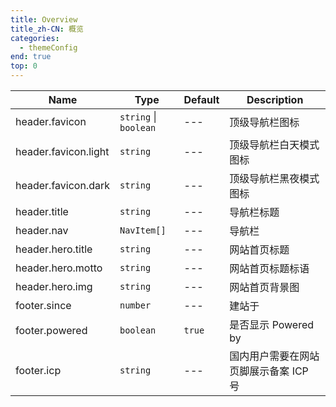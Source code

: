 ```yaml
---
title: Overview
title_zh-CN: 概览
categories:
  - themeConfig
end: true
top: 0
---
```


| Name                 | Type                  | Default | Description                           |
| -------------------- | --------------------- | ------- | ------------------------------------- |
| header.favicon       | `string` \| `boolean` | ---     | 顶级导航栏图标                        |
| header.favicon.light | `string`              | ---     | 顶级导航栏白天模式图标                |
| header.favicon.dark  | `string`              | ---     | 顶级导航栏黑夜模式图标                |
| header.title         | `string`              | ---     | 导航栏标题                            |
| header.nav           | `NavItem[]`           | ---     | 导航栏                                |
| header.hero.title    | `string`              | ---     | 网站首页标题                          |
| header.hero.motto    | `string`              | ---     | 网站首页标题标语                      |
| header.hero.img      | `string`              | ---     | 网站首页背景图                        |
| footer.since         | `number`              | ---     | 建站于                                |
| footer.powered       | `boolean`             | `true`  | 是否显示 Powered by                   |
| footer.icp           | `string`              | ---     | 国内用户需要在网站页脚展示备案 ICP 号 |
